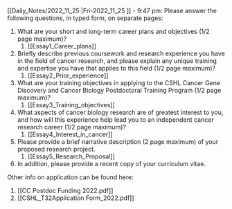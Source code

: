 
[[Daily_Notes/2022_11_25 |Fri-2022_11_25 ]] - 9:47 pm: 
Please answer the following questions, in typed form, on separate pages: 
1. What are your short and long-term career plans and objectives (1/2 page maximum)? 
	1. [[Essay1_Career_plans]]
2. Briefly describe previous coursework and research experience you have in the field of cancer research, and please explain any unique training and expertise you have that applies to this field (1/2 page maximum)? 
	1. [[Essay2_Prior_experience]]
3. What are your training objectives in applying to the CSHL Cancer Gene Discovery and Cancer Biology Postdoctoral Training Program (1/2 page maximum)? 
	1. [[Essay3_Training_objectives]]
4. What aspects of cancer biology research are of greatest interest to you, and how will this experience help lead you to an independent cancer research career (1/2 page maximum)? 
	1. [[Essay4_Interest_in_cancer]]
5. Please provide a brief narrative description (2 page maximum) of your proposed research project. 
	1. [[Essay5_Research_Proposal]]
6. In addition, please provide a recent copy of your curriculum vitae.

Other info on application can be found here:
1. [[CC Postdoc Funding 2022.pdf]]
2. [[CSHL_T32Application Form_2022.pdf]]

